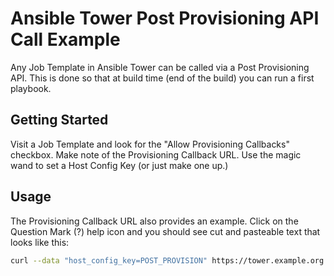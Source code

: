 # Ansible Tower Post Provisioning API Call Example

Any Job Template in Ansible Tower can be called via a Post Provisioning API. This is done so that at build time (end of the build) you can run a first playbook. 

## Getting Started

Visit a Job Template and look for the "Allow Provisioning Callbacks" checkbox. Make note of the Provisioning Callback URL. Use the magic wand to set a Host Config Key (or just make one up.)

## Usage

The Provisioning Callback URL also provides an example. Click on the Question Mark (?) help icon and you should see cut and pasteable text that looks like this:
```bash
curl --data "host_config_key=POST_PROVISION" https://tower.example.org:443/api/v2/job_templates/123456/callback/
```
